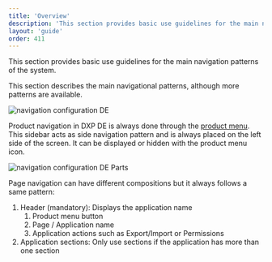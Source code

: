 ```yaml
---
title: 'Overview'
description: 'This section provides basic use guidelines for the main navigation patterns of the system.'
layout: 'guide'
order: 411
---
```


This section provides basic use guidelines for the main navigation patterns of the system.

This section describes the main navigational patterns, although more patterns are available.

![navigation configuration DE](/images/lexicon/Navigation.jpg)

Product navigation in DXP DE is always done through the [product menu](../../Sidebar/product_menu). This sidebar acts as side navigation pattern and is always placed on the left side of the screen. It can be displayed or hidden with the product menu icon.

![navigation configuration DE Parts](/images/lexicon/NavigationParts.jpg)

Page navigation can have different compositions but it always follows a same pattern:

1. Header (mandatory): Displays the application name
    1. Product menu button
    2. Page / Application name
    3. Application actions such as Export/Import or Permissions
2. Application sections: Only use sections if the application has more than one section
